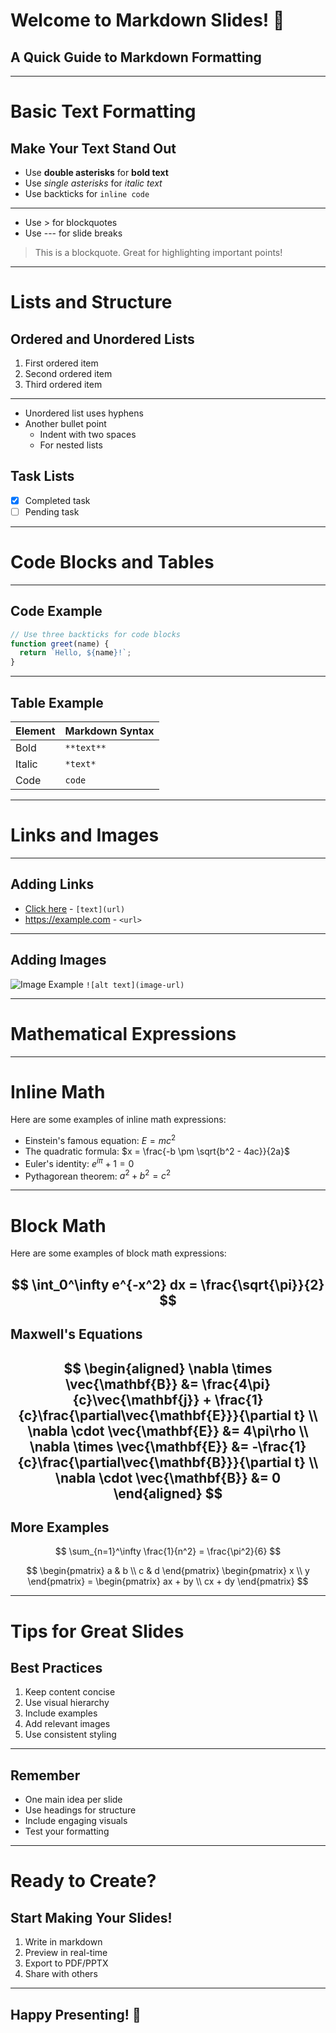 # Welcome to Markdown Slides! 🚀
## A Quick Guide to Markdown Formatting

---

# Basic Text Formatting

## Make Your Text Stand Out
- Use **double asterisks** for **bold text**
- Use *single asterisks* for *italic text*
- Use backticks for `inline code`
---
- Use > for blockquotes
- Use --- for slide breaks

> This is a blockquote. Great for highlighting important points!

---

# Lists and Structure

## Ordered and Unordered Lists
1. First ordered item
2. Second ordered item
3. Third ordered item
---
- Unordered list uses hyphens
- Another bullet point
  - Indent with two spaces
  - For nested lists

## Task Lists
- [x] Completed task
- [ ] Pending task

---

# Code Blocks and Tables
---
## Code Example
```javascript
// Use three backticks for code blocks
function greet(name) {
  return `Hello, ${name}!`;
}
```
---
## Table Example
| Element | Markdown Syntax |
|---------|----------------|
| Bold | `**text**` |
| Italic | `*text*` |
| Code | ```code``` |

---

# Links and Images

---

## Adding Links
- [Click here](https://example.com) - `[text](url)`
- <https://example.com> - `<url>`
---
## Adding Images
![Image Example](https://images.unsplash.com/photo-1516116216624-53e697fedbea?w=600&h=400&fit=crop)
`![alt text](image-url)`

---

# Mathematical Expressions

---

# Inline Math
Here are some examples of inline math expressions:

- Einstein's famous equation: $E = mc^2$
- The quadratic formula: $x = \frac{-b \pm \sqrt{b^2 - 4ac}}{2a}$
- Euler's identity: $e^{i\pi} + 1 = 0$
- Pythagorean theorem: $a^2 + b^2 = c^2$
---
# Block Math
Here are some examples of block math expressions:

$$
\int_0^\infty e^{-x^2} dx = \frac{\sqrt{\pi}}{2}
$$
---
## Maxwell's Equations
$$
\begin{aligned}
\nabla \times \vec{\mathbf{B}} &= \frac{4\pi}{c}\vec{\mathbf{j}} + \frac{1}{c}\frac{\partial\vec{\mathbf{E}}}{\partial t} \\
\nabla \cdot \vec{\mathbf{E}} &= 4\pi\rho \\
\nabla \times \vec{\mathbf{E}} &= -\frac{1}{c}\frac{\partial\vec{\mathbf{B}}}{\partial t} \\
\nabla \cdot \vec{\mathbf{B}} &= 0
\end{aligned}
$$
---
## More Examples
$$
\sum_{n=1}^\infty \frac{1}{n^2} = \frac{\pi^2}{6}
$$

$$
\begin{pmatrix}
a & b \\
c & d
\end{pmatrix}
\begin{pmatrix}
x \\
y
\end{pmatrix} =
\begin{pmatrix}
ax + by \\
cx + dy
\end{pmatrix}
$$

---

# Tips for Great Slides

## Best Practices
1. Keep content concise
2. Use visual hierarchy
3. Include examples
4. Add relevant images
5. Use consistent styling
---
## Remember
- One main idea per slide
- Use headings for structure
- Include engaging visuals
- Test your formatting

---

# Ready to Create?

## Start Making Your Slides!
1. Write in markdown
2. Preview in real-time
3. Export to PDF/PPTX
4. Share with others
---
## Happy Presenting! 🎉
